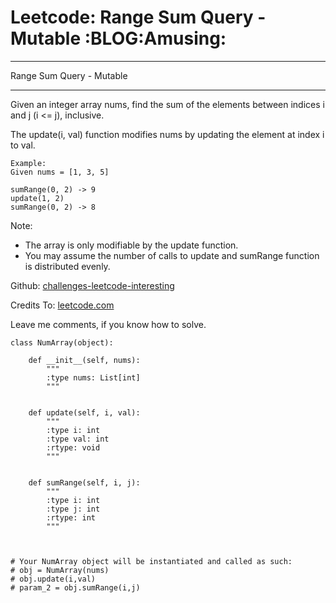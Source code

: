 # Leetcode: Range Sum Query - Mutable     :BLOG:Amusing:


---

Range Sum Query - Mutable  

---

Given an integer array nums, find the sum of the elements between indices i and j (i <= j), inclusive.  

The update(i, val) function modifies nums by updating the element at index i to val.  

    Example:
    Given nums = [1, 3, 5]
    
    sumRange(0, 2) -> 9
    update(1, 2)
    sumRange(0, 2) -> 8

Note:  
-   The array is only modifiable by the update function.
-   You may assume the number of calls to update and sumRange function is distributed evenly.

Github: [challenges-leetcode-interesting](https://github.com/DennyZhang/challenges-leetcode-interesting/tree/master/range-sum-query-mutable)  

Credits To: [leetcode.com](https://leetcode.com/problems/range-sum-query-mutable/description/)  

Leave me comments, if you know how to solve.  

    class NumArray(object):
    
        def __init__(self, nums):
            """
            :type nums: List[int]
            """
    
    
        def update(self, i, val):
            """
            :type i: int
            :type val: int
            :rtype: void
            """
    
    
        def sumRange(self, i, j):
            """
            :type i: int
            :type j: int
            :rtype: int
            """
    
    
    
    # Your NumArray object will be instantiated and called as such:
    # obj = NumArray(nums)
    # obj.update(i,val)
    # param_2 = obj.sumRange(i,j)